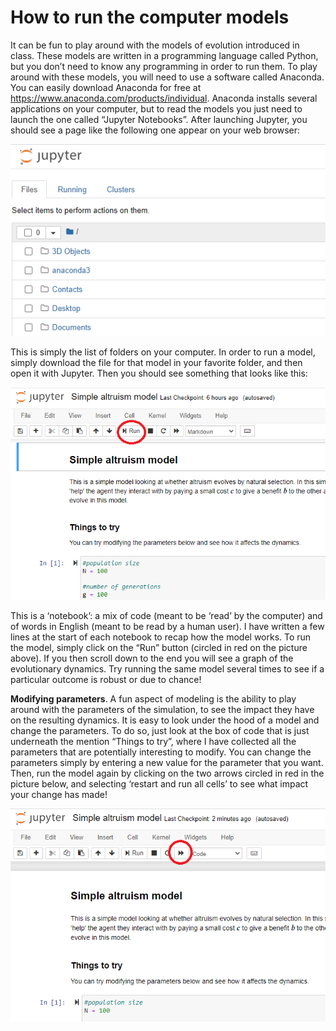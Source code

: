 # How to run the computer models

It can be fun to play around with the models of evolution introduced in class. These models are written in a programming language called Python, but you don’t need to know any programming in order to run them.
To play around with these models, you will need to use a software called Anaconda. You can easily download Anaconda for free at https://www.anaconda.com/products/individual. Anaconda installs several applications on your computer, but to read the models you just need to launch the one called “Jupyter Notebooks”. After launching Jupyter, you should see a page like the following one appear on your web browser:

![image](https://github.com/tadegquillien/pictures/blob/master/jp1.png)

This is simply the list of folders on your computer. In order to run a model, simply download the file for that model in your favorite folder, and then open it with Jupyter.
Then you should see something that looks like this:

![image2](https://github.com/tadegquillien/pictures/blob/master/jp2.png)

This is a ‘notebook’: a mix of code (meant to be ‘read’ by the computer) and of words in English (meant to be read by a human user). I have written a few lines at the start of each notebook to recap how the model works. To run the model, simply click on the “Run” button (circled in red on the picture above). If you then scroll down to the end you will see a graph of the evolutionary dynamics.
Try running the same model several times to see if a particular outcome is robust or due to chance!

**Modifying parameters**. A fun aspect of modeling is the ability to play around with the parameters of the simulation, to see the impact they have on the resulting dynamics. It is easy to look under the hood of a model and change the parameters. To do so, just look at the box of code that is just underneath the mention “Things to try”, where I have collected all the parameters that are potentially interesting to modify.
You can change the parameters simply by entering a new value for the parameter that you want. Then, run the model again by clicking on the two arrows circled in red in the picture below, and selecting ‘restart and run all cells’ to see what impact your change has made!

![image2](https://github.com/tadegquillien/pictures/blob/master/jp3.png)
